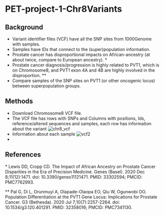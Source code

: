 # PET-project-1-Chr8Variants
## Background
- Variant identifier files (VCF) have all the SNP sites from 1000Genome with samples.
- Samples have IDs that connect to the (super)population information.
- Prostate cancer has disproportional impacts on African-ancestry (at about twice, compare to European ancestry). *
- Prostate cancer diagnosis/progression is highly related to PVT1, which is on Chromosome8, and PVT1 exon 4A and 4B are highly involved in the disproportion. **
- Compare samples of the SNP sites on PVT1 (or other oncogenic locus) between superpopulation groups.

## Methods
- Download Chromosome8 VCF file.
- The VCF file has rows with SNPs and Columns with positions, Ids, reference/altered sequences and samples, each row has information about the variant
![chr8_vcf](https://user-images.githubusercontent.com/54334941/149042219-ad05ef60-14f3-47ec-b774-df4516c12fcc.png)
- Information about each sample
![vcf2](https://user-images.githubusercontent.com/54334941/149042499-17976057-686d-4961-9ace-f084fd30ca49.png)
-  




## References

\* Lewis DD, Cropp CD. The Impact of African Ancestry on Prostate Cancer Disparities in the Era of Precision Medicine. Genes (Basel). 2020 Dec 8;11(12):1471. doi: 10.3390/genes11121471. PMID: 33302594; PMCID: PMC7762993.

** Pal G, Di L, Orunmuyi A, Olapade-Olaopa EO, Qiu W, Ogunwobi OO. Population Differentiation at the PVT1 Gene Locus: Implications for Prostate Cancer. G3 (Bethesda). 2020 Jul 7;10(7):2257-2264. doi: 10.1534/g3.120.401291. PMID: 32358016; PMCID: PMC7341130.
